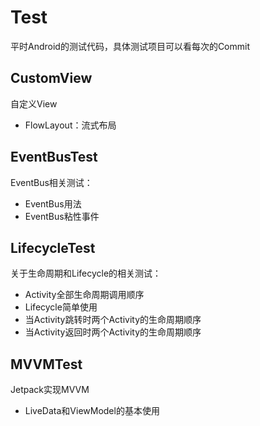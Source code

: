 # Test
平时Android的测试代码，具体测试项目可以看每次的Commit

## CustomView
自定义View
- FlowLayout：流式布局

## EventBusTest
EventBus相关测试：
- EventBus用法
- EventBus粘性事件

## LifecycleTest
关于生命周期和Lifecycle的相关测试：
- Activity全部生命周期调用顺序
- Lifecycle简单使用
- 当Activity跳转时两个Activity的生命周期顺序
- 当Activity返回时两个Activity的生命周期顺序

## MVVMTest
Jetpack实现MVVM
- LiveData和ViewModel的基本使用
